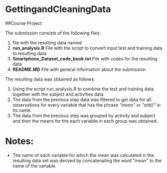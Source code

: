 # GettingandCleaningData
##Course Project

The submission consists of the following files:
1.  file with the resulting data named
1. **run_analysis.R** File with the script to convert input test and training data to resulting data.
1. **Smartphone_Dataset_code_book.txt** File with codes for the resulting data
1. **README.MD** File with general information about the submission


The resulting data was obtained as follows:
1. Using the script run_analysis.R to combine the test and training data together with the subject and activities data.
1. The data from the previous step data was filtered to get data for all observations for every variable that has the phrase *"mean"* or *"std()"* in its name.
1. The data from the previous step was grouped by activity and subject and then the means for the each variable in each group was obtained.

Notes: 
======
* The name of each variable for which the mean was calculated in the resulting data set was derived by concatenating the word "mean" to the name of the variable.